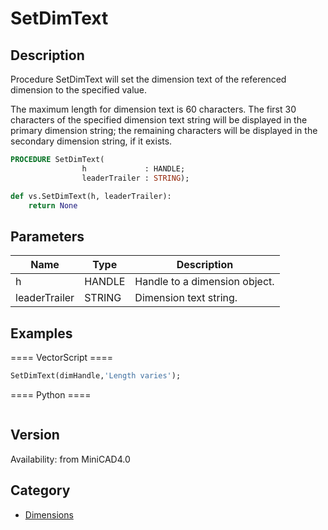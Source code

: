 # SetDimText

## Description
Procedure SetDimText will set the dimension text of the referenced dimension to the specified value. 

The maximum length for dimension text is 60 characters.  The first 30 characters of the specified dimension text string will be displayed in the primary dimension string; the remaining characters will be displayed in the secondary dimension string, if it exists.

```pascal
PROCEDURE SetDimText(
				h             : HANDLE;
				leaderTrailer : STRING);
```

```python
def vs.SetDimText(h, leaderTrailer):
    return None
```

## Parameters
|Name|Type|Description|
|---|---|---|
|h|HANDLE|Handle to a dimension object.|
|leaderTrailer|STRING|Dimension text string.|

## Examples
==== VectorScript ====
```pascal
SetDimText(dimHandle,'Length varies');
```
==== Python ====
```python

```

## Version
Availability: from MiniCAD4.0

## Category
* [Dimensions](../Categories/Dimensions.md)
